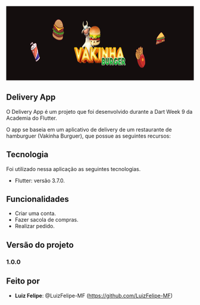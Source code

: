 <img src="https://github.com/LuizFelipe-MF/Flutter-DeliveryApp/blob/main/readme_images/BannerSVG.svg" width="100%" height="200">

## Delivery App

O Delivery App é um projeto que foi desenvolvido durante a Dart Week 9 da Academia do Flutter.

O app se baseia em um aplicativo de delivery de um restaurante de hamburguer (Vakinha Burguer), que possue as seguintes recursos:

## Tecnologia

Foi utilizado nessa aplicação as seguintes tecnologias.

- Flutter: versão 3.7.0.

## Funcionalidades

- Criar uma conta.
- Fazer sacola de compras.
- Realizar pedido.

## Versão do projeto

### 1.0.0

## Feito por

- **Luiz Felipe**: @LuizFelipe-MF (https://github.com/LuizFelipe-MF)

